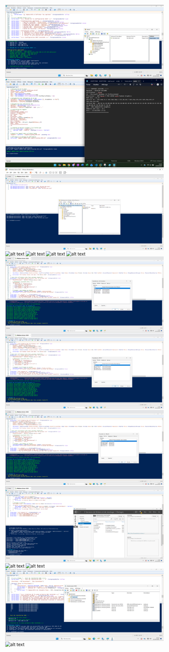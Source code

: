 ![alt text](<9 création étendue.png>) ![alt text](<1 audit pc.png>) ![alt text](<2 création d'ou.png>) ![alt text](<2.1 création utilisateur direction.png>) ![alt text](<2.1 création utilisateur informatique.png>) ![alt text](<2.1 création utilisateur RH.png>) ![alt text](<3. création des groupes.png>) ![alt text](<4 ajout des users dans le groupe direction.png>) ![alt text](<4 ajout des users dans le groupe informatique.png>) ![alt text](<4 ajout des users dans le groupe rh.png>) ![alt text](<5 création des dossiers partagés.png>) ![alt text](<5.1 vérification des droits ntfs.png>) ![alt text](<6 création de 5 pc.png>) ![alt text](<7 powershell dns.png>) ![alt text](<8 vérification redirecteur.png>)